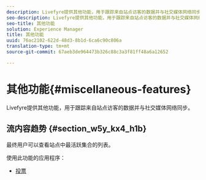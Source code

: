 ```yaml
---
description: Livefyre提供其他功能，用于跟踪来自站点访客的数据并与社交媒体网络同步。
seo-description: Livefyre提供其他功能，用于跟踪来自站点访客的数据并与社交媒体网络同步。
seo-title: 其他功能
solution: Experience Manager
title: 其他功能
uuid: 76ac2102-622d-48d3-8b1d-6ca6c90c806a
translation-type: tm+mt
source-git-commit: 67aeb3de964473b326c88c3a3f81ff48a6a12652

---
```



# 其他功能{#miscellaneous-features}

Livefyre提供其他功能，用于跟踪来自站点访客的数据并与社交媒体网络同步。

## 流内容趋势 {#section_w5y_kx4_h1b}

最终用户可以查看站点中最活跃集合的列表。

使用此功能的应用程序：

* [投票](../c-about-apps/c-polls-app/c-polls-app.md#c_polls_app)

